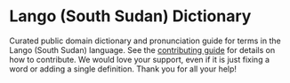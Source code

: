 
# Lango (South Sudan) Dictionary

Curated public domain dictionary and pronunciation guide for terms in the Lango (South Sudan) language. See the [contributing guide](https://github.com/drumworkteam/term/blob/make/.github/contributing.md) for details on how to contribute. We would love your support, even if it is just fixing a word or adding a single definition. Thank you for all your help!